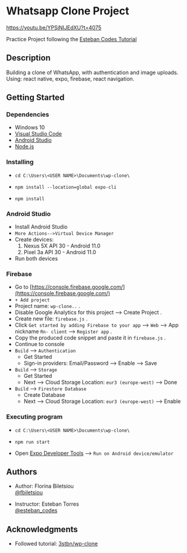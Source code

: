 # Whatsapp Clone Project
https://youtu.be/YPSjNIJEdXU?t=4075 

Practice Project following the [Esteban Codes Tutorial](https://www.youtube.com/watch?v=YPSjNIJEdXU)

## Description

Building a clone of WhatsApp, with authentication and image uploads.<br>
Using: react native, expo, firebase, react navigation.

## Getting Started

### Dependencies

* Windows 10
* [Visual Studio Code ](https://code.visualstudio.com/)
* [Android Studio](https://developer.android.com/studio)
* [Node.js](https://nodejs.org/)

### Installing

* ```
  cd C:\Users\<USER NAME>\Documents\wp-clone\
  ```
* ```
  npm install --location=global expo-cli
  ```
* ```
  npm install
  ```

### Android Studio

* Install Android Studio
* `More Actions-->Virtual Device Manager`
* Create devices:
    1. Nexus 5X API 30 - Android 11.0
    2. Pixel 3a API 30 - Android 11.0
* Run both devices

### Firebase

* Go to [https://console.firebase.google.com/](https://console.firebase.google.com/)
* `+ Add project`
* Project name: `wp-clone..` .
* Disable Google Analytics for this project --> Create Project .
* Create new file: `firebase.js` .
* Click `Get started by adding Firebase to your app` --> `Web` --> App nickname `Rn- client` --> `Register app` .
* Copy the produced code snippet and paste it in `firebase.js` .
* Continue to console
* `Build` --> `Authentication`
    * Get Started
    * Sign-in providers: Email/Password --> Enable --> Save
* `Build` --> `Storage`
    * Get Started
    * Next --> Cloud Storage Location: `eur3 (europe-west)` --> Done
* `Build` --> `Firestore Database`
    * Create Database
    * Next --> Cloud Storage Location: `eur3 (europe-west)` --> Enable

### Executing program

* ```
  cd C:\Users\<USER NAME>\Documents\wp-clone\
  ```
* ```
  npm run start
  ```
* Open [Expo Developer Tools](http://localhost:19002/) --> `Run on Android device/emulator`

## Authors

* Author: Florina Biletsiou <br>
[@fbiletsiou](https://twitter.com/fbiletsiou)

* Instructor: Esteban Torres <br>
[@esteban_codes](https://twitter.com/esteban_codes)

## Acknowledgments

* Followed tutorial:  [3stbn/wp-clone](https://github.com/3stbn/wp-clone)
